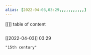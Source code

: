 ```yaml
---
alias: [2022-04-03,03:29,,,,,,,,,,,]
---
```

[[]]
table of content
```toc
```

[[2022-04-03]] 03:29

```query
"15th century"
```